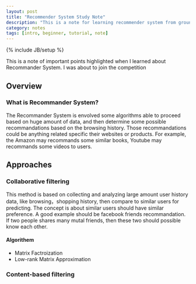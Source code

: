 ```yaml
---
layout: post
title: "Recommender System Study Note"
description: "This is a note for learning recommender system from ground."
category: notes
tags: [intro, beginner, tutorial, note]
---
```

{% include JB/setup %}

This is a note of important points highlighted when I learned about Recommander System. I was about to join the competition 

## Overview

### What is Recommander System?

The Recommander System is envolved some algorithms able to proceed based on huge amount of data, and then determine some possible recommandations based on the browsing history. Those recommandations could be anything related specific their websites or products. For example, the Amazon may recommands some similar books, Youtube may recommands some videos to users.

## Approaches

### Collaborative filtering

This method is based on collecting and analyzing large amount user history data, like browsing，shopping history, then compare to similar users for predicting. The concept is about similar users should have similar preference. A good example should be facebook friends recommandation. If two people shares many mutal friends, then these two should possible know each other.

#### Algorithem 
- Matrix Factroization
- Low-rank Matrix Approximation

### Content-based filtering 